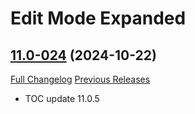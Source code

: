 # Edit Mode Expanded

## [11.0-024](https://github.com/teelolws/EditModeExpanded/tree/11.0-024) (2024-10-22)
[Full Changelog](https://github.com/teelolws/EditModeExpanded/compare/11.0-023...11.0-024) [Previous Releases](https://github.com/teelolws/EditModeExpanded/releases)

- TOC update 11.0.5  
